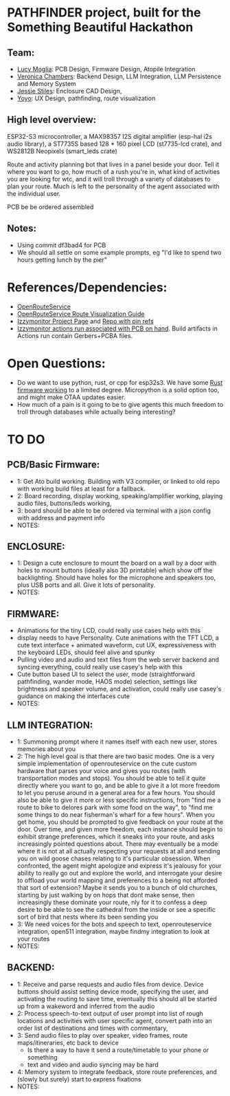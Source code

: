 # PATHFINDER project, built for the Something Beautiful Hackathon
## Team: 
* [Lucy Moglia](https://eigenlucy.github.io): PCB Design, Firmware Design, Atopile Integration
* [Veronica Chambers](https://www.linkedin.com/in/victoria-cabrera-moglia/): Backend Design, LLM Integration, LLM Persistence and Memory System
* [Jessie Stiles](https://jessiestiles.github.io/portfolio1.github.io/): Enclosure CAD Design,
* [Yoyo](https://exanova-y.github.io): UX Design, pathfinding, route visualization

## High level overview:
ESP32-S3 microcontroller,  a MAX98357 I2S digital amplifier (esp-hal i2s audio library), a ST7735S based 128 * 160 pixel LCD (st7735-lcd crate), and  WS2812B Neopixels (smart_leds crate)

Route and activity planning bot that lives in a panel beside your door. Tell it where you want to go, how much of a rush you're in, what kind of activities you are looking for wtc, and it will troll through a variety of databases to plan your route. Much is left to the personality of the agent associated with the individual user. 

PCB be be ordered assembled

## Notes:
* Using commit df3bad4 for PCB
* We should all settle on some example prompts, eg "I'd like to spend two hours getting lunch by the pier"

# References/Dependencies:
* [OpenRouteService](https://openrouteservice.org/)
* [OpenRouteService Route Visualization Guide](https://medium.com/@atulvpoddar4/visualizing-routes-with-real-data-a-python-guide-to-interactive-mapping-db14189cf185)
* [Izzymonitor Project Page](https://eigenlucy.github.io/projects/izzymonitor/) and [Repo with pin refs](https://github.com/eigenlucy/ESPHome-Panel/tree/izzymonitor/)
* [Izzymonitor actions run associated with PCB on hand](https://github.com/eigenlucy/ESPHome-Panel/actions/runs/13046416119). Build artifacts in Actions run contain Gerbers+PCBA files.

# Open Questions:
* Do we want to use python, rust, or cpp for esp32s3. We have some [Rust firmware working](https://github.com/izzyhub/izzymonitor-firmware) to a limited degree. Micropython is a solid option too, and might make OTAA updates easier.
* How much of a pain is it going to be to give agents this much freedom to troll through databases while actually being interesting?

# TO DO
## PCB/Basic Firmware: 
- 1: Get Ato build working. Building with V3 compiler, or linked to old repo with working build files at least for a fallback.
- 2: Board recording, display working, speaking/amplifier working, playing audio files, buttons/leds working,
- 3: board should be able to be ordered via terminal with a json config with address and payment info
- NOTES:
## ENCLOSURE: 
- 1: Design a cute enclosure to mount the board on a wall by a door with holes to mount buttons (ideally also 3D printable) which show off the backlighting. Should have holes for the microphone and speakers too, plus USB ports and all. Give it lots of personality.
- NOTES:
## FIRMWARE:
- Animations for the tiny LCD, could really use cases help with this
- display needs to have Personality. Cute animations with the TFT LCD, a cute text interface + animated waveform, cut UX, expressiveness with the keyboard LEDs, should feel alive and spunky
- Pulling video and audio and text files from the web server backend and syncing everything, could really use casey's help with this
- Cute button based UI to select the user, mode (straightforward pathfinding, wander mode, HAOS mode) selection, settings like brightness and speaker volume, and activation, could really use casey's guidance on making the interfaces cute
- NOTES:
## LLM INTEGRATION: 
- 1: Summoning prompt where it names itself with each new user, stores memories about you
- 2: The high level goal is that there are two basic modes. One is a very simple implementation of openrouteservice on the cute custom hardware that parses your voice and gives you routes (with transportation modes and stops). You should be able to tell it quite directly where you want to go, and be able to give it a lot more freedom to let you peruse around in a general area for a few hours. You should also be able to give it more or less specific instructions, from "find me a route to bike to delores park with some food on the way", to "find me some things to do near fisherman's wharf for a few hours". When you get home, you should be prompted to give feedback on your route at the door. Over time, and given more freedom, each instance should begin to exhibit strange preferences, which it sneaks into your route, and asks increasingly pointed questions about. There may eventually be a mode where it is not at all actually respecting your requests at all and sending you on wild goose chases relating to it's particular obsession. When confronted, the agent might apologize and express it's jealousy for your ability to really go out and explore the world, and interrogate your desire to offload your world mapping and preferences to a being not afforded that sort of extension? Maybe it sends you to a bunch of old churches, starting by just walking by on hops that dont make sense, then increasingly these dominate your route, nly for it to confess a deep desire to be able to see the cathedral from the inside or see a specific sort of bird that nests where its been sending you
- 3: We need voices for the bots and speech to text, openrouteservice integration, open511 integration, maybe findmy integration to look at your routes
- NOTES:
## BACKEND:
- 1: Receive and parse requests and audio files from device. Device buttons should assist setting device mode, specifying the user, and activating the routing to save time, eventually this should all be started up from a wakeword and inferred from the audio
- 2: Process speech-to-text output of user prompt into list of rough locations and activities with user specific agent, convert path into an order list of destinations and times with commentary,
- 3: Send audio files to play over speaker, video frames, route maps/itineraries, etc back to device
	- Is there a way to have it send a route/timetable to your phone or something
	- text and video and audio syncing may be hard
- 4: Memory system to integrate feedback, store route preferences, and (slowly but surely) start to express fixations
- NOTES:

